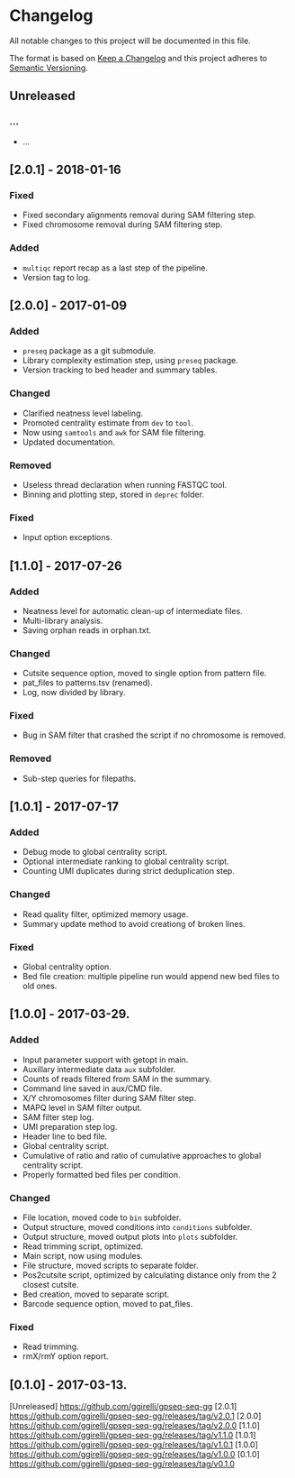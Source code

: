 # Changelog
All notable changes to this project will be documented in this file.

The format is based on [Keep a Changelog](http://keepachangelog.com/en/1.0.0/)
and this project adheres to [Semantic Versioning](http://semver.org/spec/v2.0.0.html).



## Unreleased
### ...
- ...



## [2.0.1] - 2018-01-16
### Fixed
- Fixed secondary alignments removal during SAM filtering step.
- Fixed chromosome removal during SAM filtering step.

### Added
- `multiqc` report recap as a last step of the pipeline.
- Version tag to log.



## [2.0.0] - 2017-01-09
### Added
- `preseq` package as a git submodule.
- Library complexity estimation step, using `preseq` package.
- Version tracking to bed header and summary tables.

### Changed
- Clarified neatness level labeling.
- Promoted centrality estimate from `dev` to `tool`.
- Now using `samtools` and `awk` for SAM file filtering.
- Updated documentation.

### Removed
- Useless thread declaration when running FASTQC tool.
- Binning and plotting step, stored in `deprec` folder.

### Fixed
- Input option exceptions.



## [1.1.0] - 2017-07-26
### Added
- Neatness level for automatic clean-up of intermediate files.
- Multi-library analysis.
- Saving orphan reads in orphan.txt.

### Changed
- Cutsite sequence option, moved to single option from pattern file.
- pat_files to patterns.tsv (renamed).
- Log, now divided by library.

### Fixed
- Bug in SAM filter that crashed the script if no chromosome is removed.

### Removed
- Sub-step queries for filepaths.



## [1.0.1] - 2017-07-17
### Added
- Debug mode to global centrality script.
- Optional intermediate ranking to global centrality script.
- Counting UMI duplicates during strict deduplication step.

### Changed
- Read quality filter, optimized memory usage.
- Summary update method to avoid creationg of broken lines.

### Fixed
- Global centrality option.
- Bed file creation: multiple pipeline run would append new bed files to old ones.



## [1.0.0] - 2017-03-29.
### Added
- Input parameter support with getopt in main.
- Auxillary intermediate data `aux` subfolder.
- Counts of reads filtered from SAM in the summary.
- Command line saved in aux/CMD file.
- X/Y chromosomes filter during SAM filter step.
- MAPQ level in SAM filter output.
- SAM filter step log.
- UMI preparation step log.
- Header line to bed file.
- Global centrality script.
- Cumulative of ratio and ratio of cumulative approaches to global centrality script.
- Properly formatted bed files per condition.

### Changed
- File location, moved code to `bin` subfolder.
- Output structure, moved conditions into `conditions` subfolder.
- Output structure, moved output plots into `plots` subfolder.
- Read trimming script, optimized.
- Main script, now using modules.
- File structure, moved scripts to separate folder.
- Pos2cutsite script, optimized by calculating distance only from the 2 closest cutsite.
- Bed creation, moved to separate script.
- Barcode sequence option, moved to pat_files.

### Fixed
- Read trimming.
- rmX/rmY option report.



## [0.1.0] - 2017-03-13.



[Unreleased] https://github.com/ggirelli/gpseq-seq-gg
[2.0.1] https://github.com/ggirelli/gpseq-seq-gg/releases/tag/v2.0.1
[2.0.0] https://github.com/ggirelli/gpseq-seq-gg/releases/tag/v2.0.0
[1.1.0] https://github.com/ggirelli/gpseq-seq-gg/releases/tag/v1.1.0
[1.0.1] https://github.com/ggirelli/gpseq-seq-gg/releases/tag/v1.0.1
[1.0.0] https://github.com/ggirelli/gpseq-seq-gg/releases/tag/v1.0.0
[0.1.0] https://github.com/ggirelli/gpseq-seq-gg/releases/tag/v0.1.0
